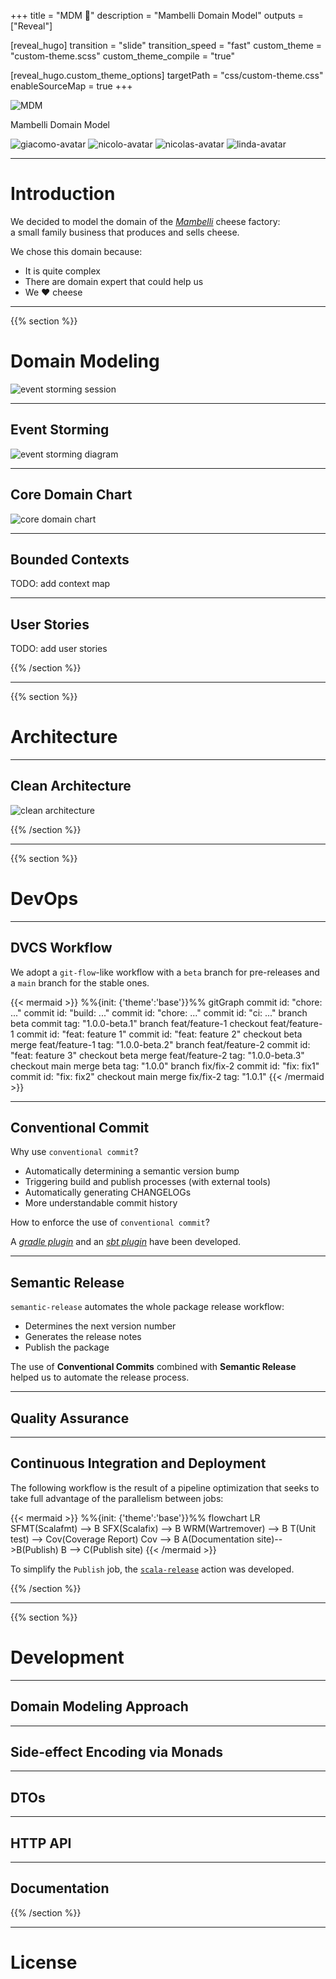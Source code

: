 +++
title = "MDM 🧀"
description = "Mambelli Domain Model"
outputs = ["Reveal"]

[reveal_hugo]
  transition = "slide"
  transition_speed = "fast"
  custom_theme = "custom-theme.scss"
  custom_theme_compile = "true"

[reveal_hugo.custom_theme_options]
  targetPath = "css/custom-theme.css"
  enableSourceMap = true
+++

<img class="mdm-logo" src="img/logo.svg" alt="MDM"/>

<p class="mdm-title">Mambelli Domain Model</p>

<p class="avatar-container">
  <img class="avatar" src="https://avatars.githubusercontent.com/u/20598369?v=4" alt="giacomo-avatar">
  <img class="avatar" src="https://avatars.githubusercontent.com/u/4855008?v=4" alt="nicolo-avatar">
  <img class="avatar" src="https://avatars.githubusercontent.com/u/11615611?v=4" alt="nicolas-avatar">
  <img class="avatar" src="https://avatars.githubusercontent.com/u/62563336?v=4" alt="linda-avatar">
</p>

---

# Introduction

We decided to model the domain of the [_Mambelli_](https://mambelli.com) cheese factory:  
a small family business that produces and sells cheese.

We chose this domain because:

- It is quite complex
- There are domain expert that could help us
- We ❤️ cheese

---

{{% section %}}

# Domain Modeling

<img class="stretch" src="img/event-storming-session.gif" alt="event storming session">

---

## Event Storming

<img class="stretch no-border" src="img/event-storming.svg" alt="event storming diagram">

---

## Core Domain Chart

<img class="stretch no-border" src="img/core-domain-chart.png" alt="core domain chart">

---

## Bounded Contexts

TODO: add context map

---

## User Stories

TODO: add user stories

{{% /section %}}

---

{{% section %}}

# Architecture

---

## Clean Architecture

<img class="stretch no-border" src="img/clean-architecture.svg" alt="clean architecture">

{{% /section %}}

---
{{% section %}}

# DevOps

---

## DVCS Workflow

We adopt a `git-flow`-like workflow with a `beta` branch for pre-releases and a `main` branch for the stable ones.

{{< mermaid >}}
%%{init: {'theme':'base'}}%%
gitGraph
  commit id: "chore: ..."
  commit id: "build: ..."
  commit id: "chore: ..."
  commit id: "ci: ..."
  branch beta
  commit tag: "1.0.0-beta.1"
  branch feat/feature-1
  checkout feat/feature-1
  commit id: "feat: feature 1"
  commit id: "feat: feature 2"
  checkout beta
  merge feat/feature-1 tag: "1.0.0-beta.2"
  branch feat/feature-2
  commit id: "feat: feature 3"
  checkout beta
  merge feat/feature-2 tag: "1.0.0-beta.3"
  checkout main
  merge beta tag: "1.0.0"
  branch fix/fix-2
  commit id: "fix: fix1"
  commit id: "fix: fix2"
  checkout main
  merge fix/fix-2 tag: "1.0.1"
{{< /mermaid >}}

---

## Conventional Commit

Why use `conventional commit`?

- Automatically determining a semantic version bump
- Triggering build and publish processes (with external tools)
- Automatically generating CHANGELOGs
- More understandable commit history

How to enforce the use of `conventional commit`?

A [_gradle plugin_](https://github.com/nicolasfara/conventional-commits)
and an [_sbt plugin_](https://github.com/nicolasfara/sbt-conventional-commits)
have been developed.

---

## Semantic Release

`semantic-release` automates the whole package release workflow:

- Determines the next version number
- Generates the release notes
- Publish the package

The use of __Conventional Commits__ combined with __Semantic Release__ helped us to automate the release process.

---

## Quality Assurance

---

## Continuous Integration and Deployment

The following workflow is the result of a pipeline optimization that seeks to take full advantage of the parallelism between jobs:

{{< mermaid >}}
%%{init: {'theme':'base'}}%%
flowchart LR
  SFMT(Scalafmt) --> B
  SFX(Scalafix) --> B
  WRM(Wartremover) --> B
  T(Unit test) --> Cov(Coverage Report)
  Cov --> B
  A(Documentation site)-->B(Publish)
  B --> C(Publish site)
{{< /mermaid >}}

To simplify the `Publish` job, the [`scala-release`](https://github.com/atedeg/scala-release) action was developed.

{{% /section %}}

---

{{% section %}}

# Development

---

## Domain Modeling Approach

---

## Side-effect Encoding via Monads

---

## DTOs

---

## HTTP API

---

## Documentation

{{% /section %}}

---

# License
